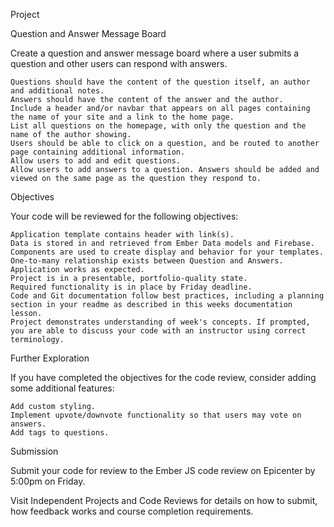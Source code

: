 
Project

Question and Answer Message Board

Create a question and answer message board where a user submits a question and other users can respond with answers.

    Questions should have the content of the question itself, an author and additional notes.
    Answers should have the content of the answer and the author.
    Include a header and/or navbar that appears on all pages containing the name of your site and a link to the home page.
    List all questions on the homepage, with only the question and the name of the author showing.
    Users should be able to click on a question, and be routed to another page containing additional information.
    Allow users to add and edit questions.
    Allow users to add answers to a question. Answers should be added and viewed on the same page as the question they respond to.

Objectives

Your code will be reviewed for the following objectives:

    Application template contains header with link(s).
    Data is stored in and retrieved from Ember Data models and Firebase.
    Components are used to create display and behavior for your templates.
    One-to-many relationship exists between Question and Answers.
    Application works as expected.
    Project is in a presentable, portfolio-quality state.
    Required functionality is in place by Friday deadline.
    Code and Git documentation follow best practices, including a planning section in your readme as described in this weeks documentation lesson.
    Project demonstrates understanding of week's concepts. If prompted, you are able to discuss your code with an instructor using correct terminology.

Further Exploration

If you have completed the objectives for the code review, consider adding some additional features:

    Add custom styling.
    Implement upvote/downvote functionality so that users may vote on answers.
    Add tags to questions.

Submission

Submit your code for review to the Ember JS code review on Epicenter by 5:00pm on Friday.

Visit Independent Projects and Code Reviews for details on how to submit, how feedback works and course completion requirements.
